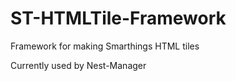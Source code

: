 # ST-HTMLTile-Framework
Framework for making Smarthings HTML tiles

Currently used by Nest-Manager
 

